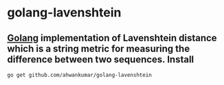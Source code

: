 # golang-lavenshtein
[Golang](http://golang.org) implementation of Lavenshtein distance which is a string metric for measuring the difference between two sequences.
Install
-------

    go get github.com/ahwankumar/golang-lavenshtein
